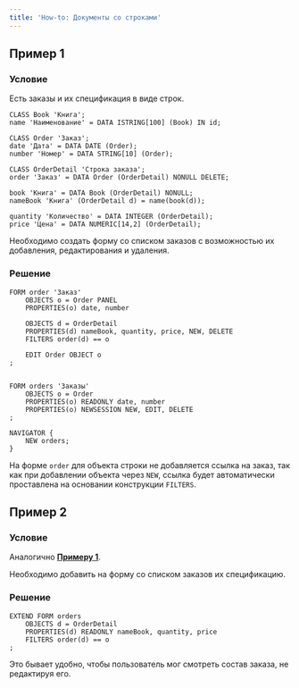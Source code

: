 ```yaml
---
title: 'How-to: Документы со строками'
---
```


## Пример 1

### Условие

Есть заказы и их спецификация в виде строк.

```lsf
CLASS Book 'Книга';
name 'Наименование' = DATA ISTRING[100] (Book) IN id;

CLASS Order 'Заказ';
date 'Дата' = DATA DATE (Order);
number 'Номер' = DATA STRING[10] (Order);

CLASS OrderDetail 'Строка заказа';
order 'Заказ' = DATA Order (OrderDetail) NONULL DELETE;

book 'Книга' = DATA Book (OrderDetail) NONULL;
nameBook 'Книга' (OrderDetail d) = name(book(d));

quantity 'Количество' = DATA INTEGER (OrderDetail);
price 'Цена' = DATA NUMERIC[14,2] (OrderDetail);
```

Необходимо создать форму со списком заказов с возможностью их добавления, редактирования и удаления.

### Решение

```lsf
FORM order 'Заказ'
    OBJECTS o = Order PANEL
    PROPERTIES(o) date, number

    OBJECTS d = OrderDetail
    PROPERTIES(d) nameBook, quantity, price, NEW, DELETE
    FILTERS order(d) == o

    EDIT Order OBJECT o
;


FORM orders 'Заказы'
    OBJECTS o = Order
    PROPERTIES(o) READONLY date, number
    PROPERTIES(o) NEWSESSION NEW, EDIT, DELETE
;

NAVIGATOR {
    NEW orders;
}
```

На форме `order` для объекта строки не добавляется ссылка на заказ, так как при добавлении объекта через `NEW`, ссылка будет автоматически проставлена на основании конструкции `FILTERS`.

## Пример 2

### Условие

Аналогично [**Примеру 1**](#пример-1).

Необходимо добавить на форму со списком заказов их спецификацию.

### Решение

```lsf
EXTEND FORM orders
    OBJECTS d = OrderDetail
    PROPERTIES(d) READONLY nameBook, quantity, price
    FILTERS order(d) == o
;
```

Это бывает удобно, чтобы пользователь мог смотреть состав заказа, не редактируя его.

 
